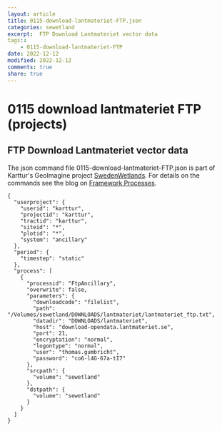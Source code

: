 ```yaml
---
layout: article
title: 0115-download-lantmateriet-FTP.json
categories: sewetland
excerpt:  FTP Download Lantmateriet vector data 
tags:: 
    - 0115-download-lantmateriet-FTP
date: 2022-12-12
modified: 2022-12-12
comments: true
share: true
---
```


# 0115 download lantmateriet FTP (projects)

##  FTP Download Lantmateriet vector data 

The json command file <span class='file'>0115-download-lantmateriet-FTP.json</span> is part of Karttur's GeoImagine project [<span class='project'>SwedenWetlands</span>](https://karttur.github.io/geoimagine03-proj-wetland-se/index.html). For details on the commands see the blog on [Framework Processes](https://karttur.github.io/geoimagine03-docs-procpack/).

```
{
  "userproject": {
    "userid": "karttur",
    "projectid": "karttur",
    "tractid": "karttur",
    "siteid": "*",
    "plotid": "*",
    "system": "ancillary"
  },
  "period": {
    "timestep": "static"
  },
  "process": [
    {
      "processid": "FtpAncillary",
      "overwrite": false,
      "parameters": {
        "downloadcode": "filelist",
        "path": "/Volumes/sewetland/DOWNLOADS/lantmateriet/lantmateriet_ftp.txt",
        "datadir": "DOWNLOADS/lantmateriet",
        "host": "download-opendata.lantmateriet.se",
        "port": 21,
        "encryptation": "normal",
        "logontype": "normal",
        "user": "thomas.gumbricht",
        "password": "co6-l4G-67a-tI7"
      },
      "srcpath": {
        "volume": "sewetland"
      },
      "dstpath": {
        "volume": "sewetland"
      }
    }
  ]
}
```
